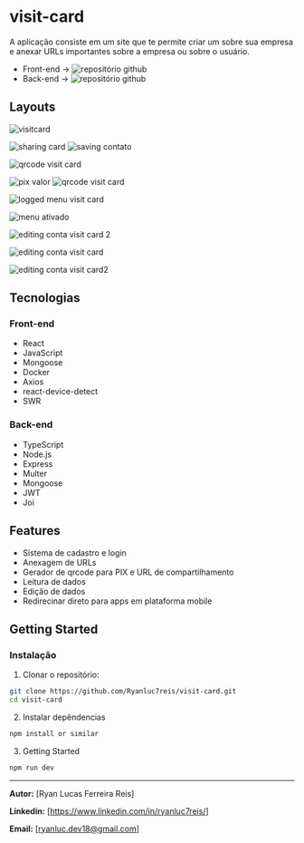 # visit-card

A aplicação consiste em um site que te permite criar um sobre sua empresa e anexar URLs importantes sobre a empresa ou sobre o usuário.
- Front-end -> ![repositório github](https://github.com/Ryanluc7reis/visit-card)
- Back-end ->  ![repositório github](https://github.com/Ryanluc7reis/visit-card-api)

## Layouts
![visitcard](https://github.com/user-attachments/assets/8b880e8b-60fb-43d2-9a96-e21c5bc1b7c9)

![sharing card](https://github.com/user-attachments/assets/8a370bb0-6615-49be-b837-d20d1cf60549) ![saving contato](https://github.com/user-attachments/assets/b281e3c7-932e-450f-b012-50f3f77e08ea)

![qrcode visit card](https://github.com/user-attachments/assets/e4371617-81e9-49ba-aee6-b77cf469a700)

![pix valor](https://github.com/user-attachments/assets/bba72780-0579-45a7-ac79-5541db9fb06e) ![qrcode visit card](https://github.com/user-attachments/assets/4ce5437b-89c2-4e99-a93f-72f8281bfd65)

![logged menu visit card](https://github.com/user-attachments/assets/9a44b0ab-77da-40b2-b302-71379b9af4b6)

![menu ativado](https://github.com/user-attachments/assets/7dc726db-2e71-49d4-abd5-222e56f179be)

![editing conta visit card 2](https://github.com/user-attachments/assets/4bef81c9-56c2-4e97-bf56-d476a340884c)

![editing conta visit card](https://github.com/user-attachments/assets/e89579fb-9b89-45c9-9a5d-82fa92d4c2d3)

![editing conta visit card2](https://github.com/user-attachments/assets/0ffea388-2a21-4468-9d75-c9abe3bb91e3)



## Tecnologias 
### Front-end
- React
- JavaScript
- Mongoose
- Docker
- Axios
- react-device-detect
- SWR
### Back-end
- TypeScript
- Node.js
- Express
- Multer
- Mongoose
- JWT
- Joi

## Features

- Sistema de cadastro e login
- Anexagem de URLs
- Gerador de qrcode para PIX e URL de compartilhamento
- Leitura de dados
- Edição de dados
- Redirecinar direto para apps em plataforma mobile



## Getting Started

### Instalação

1. Clonar o repositório:

```bash
git clone https://github.com/Ryanluc7reis/visit-card.git
cd visit-card
```

2. Instalar depêndencias

```bash
npm install or similar
```

3. Getting Started

```bash
npm run dev
```

---

**Autor:** [Ryan Lucas Ferreira Reis] 

**Linkedin:** [https://www.linkedin.com/in/ryanluc7reis/]

**Email:** [ryanluc.dev18@gmail.com]  


